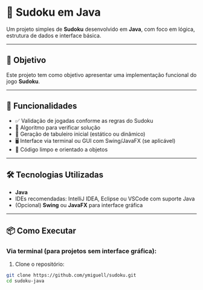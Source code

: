 # 🧩 Sudoku em Java

Um projeto simples de **Sudoku** desenvolvido em **Java**, com foco em lógica, estrutura de dados e interface básica.

---

## 🎯 Objetivo

Este projeto tem como objetivo apresentar uma implementação funcional do jogo **Sudoku**.

---

## 🚀 Funcionalidades

- ✅ Validação de jogadas conforme as regras do Sudoku
- 🧠 Algoritmo para verificar solução
- 🎲 Geração de tabuleiro inicial (estático ou dinâmico)
- 🖥️ Interface via terminal ou GUI com Swing/JavaFX (se aplicável)
- 💾 Código limpo e orientado a objetos

---

## 🛠️ Tecnologias Utilizadas

- **Java**
- IDEs recomendadas: IntelliJ IDEA, Eclipse ou VSCode com suporte Java
- (Opcional) **Swing** ou **JavaFX** para interface gráfica

---

## 📦 Como Executar

### Via terminal (para projetos sem interface gráfica):

1. Clone o repositório:

```bash
git clone https://github.com/ymiguell/sudoku.git
cd sudoku-java
